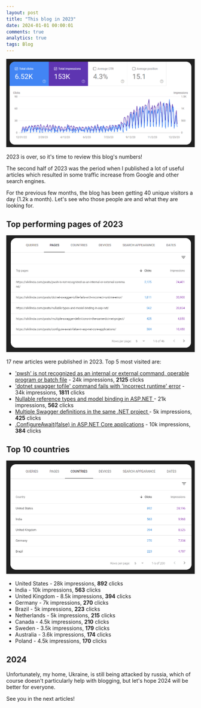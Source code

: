 ```yaml
---
layout: post
title: "This blog in 2023"
date: 2024-01-01 00:00:01
comments: true
analytics: true
tags: Blog
---
```


<img src='/public/images/2023/2023analytics.png' alt="A graph showing unieque visitors and views for this blog in 2023"/>

2023 is over, so it's time to review this blog's numbers!

The second half of 2023 was the period when I published a lot of useful articles which resulted in some traffic increase from Google and other search engines.

For the previous few months, the blog has been getting 40 unique visitors a day (1.2k a month). Let's see who those people are and what they are looking for.
<br>

##  Top performing pages of 2023

<img src='/public/images/2023/2023topPages.png' alt="a table showing top performing pages for this blog from google search console"/>

17 new articles were published in 2023. Top 5 most visited are:

 - ['pwsh' is not recognized as an internal or external command, operable program or batch file](https://sikilinda.com/posts/pwsh-is-not-recognized-as-an-internal-or-external-command/) - 24k impressions, **2125** clicks
 - ['dotnet swagger tofile' command fails with 'incorrect runtime' error](https://sikilinda.com/posts/dotnet-swagger-tofile-fails-with-incorrect-runtime-error/) - 34k impressions, **1811** clicks
 - [Nullable reference types and model binding in ASP.NET
](https://sikilinda.com/posts/nullable-types-and-model-binding-in-asp-net/) - 21k impressions, **562** clicks
- [Multiple Swagger definitions in the same .NET project
](https://sikilinda.com/posts/multiple-swagger-definitions-in-the-same-dot-net-project/) - 5k impressions, **425** clicks
- [.ConfigureAwait(false) in ASP.NET Core applications](https://sikilinda.com/posts/configure-await-false-in-asp-net-core-applications/) - 10k impressions, **384** clicks 

## Top 10 countries

<img src='/public/images/2023/2023countries.png' alt="a table showing top countries with most visitors"/>

- United States - 28k impressions, **892** clicks
- India - 10k impressions, **563** clicks
- United Kingdom - 8.5k impressions, **394** clicks
- Germany - 7k impressions, **270** clicks
- Brazil - 5k impressions, **223** clicks
- Netherlands - 5k impressions, **215** clicks
- Canada - 4.5k impressions, **210** clicks
- Sweden - 3.5k impressions, **179** clicks
- Australia - 3.6k impressions, **174** clicks
- Poland - 4.5k impressions, **170** clicks

## 2024

Unfortunately, my home, Ukraine, is still being attacked by russia, which of course doesn't particularly help with blogging, but let's hope 2024 will be better for everyone. 

See you in the next articles!

